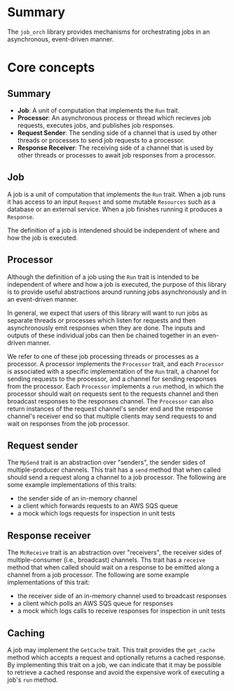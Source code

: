 # Summary

The `job_orch` library provides mechanisms for orchestrating jobs in an asynchronous, event-driven manner.

# Core concepts

## Summary

- **Job**: A unit of computation that implements the `Run` trait.
- **Processor**: An asynchronous process or thread which recieves job requests, executes jobs, and publishes job responses.
- **Request Sender**: The sending side of a channel that is used by other threads or processes to send job requests to a processor.
- **Response Receiver**: The receiving side of a channel that is used by other threads or processes to await job responses from a processor.

## Job

A job is a unit of computation that implements the `Run` trait. When a job runs it has access to an input `Request` and some mutable `Resources` such as a database or an external service. When a job finishes running it produces a `Response`.

The definition of a job is intendened should be independent of where and how the job is executed.

## Processor

Although the definition of a job using the `Run` trait is intended to be independent of where and how a job is executed, the purpose of this library is to provide useful abstractions around running jobs asynchronously and in an event-driven manner.

In general, we expect that users of this library will want to run jobs as separate threads or processes which listen for requests and then asynchronously emit responses when they are done. The inputs and outputs of these individual jobs can then be chained together in an even-driven manner.

We refer to one of these job processing threads or processes as a processor. A processor implements the `Processor` trait, and each `Processor` is associated with a specific implementation of the `Run` trait, a channel for sending requests to the processor, and a channel for sending responses from the processor. Each `Processor` implements a `run` method, in which the processor should wait on requests sent to the requests channel and then broadcast responses to the responses channel. The `Processor` can also return instances of the request channel's sender end and the response channel's receiver end so that multiple clients may send requests to and wait on responses from the job processor.

## Request sender

The `MpSend` trait is an abstraction over "senders", the sender sides of multiple-producer channels. This trait has a `send` method that when called should send a request along a channel to a job processor. The following are some example implementations of this traits:

- the sender side of an in-memory channel 
- a client which forwards requests to an AWS SQS queue
- a mock which logs requests for inspection in unit tests

## Response receiver

The `McReceive` trait is an abstraction over "receivers", the receiver sides of multiple-consumer (i.e., broadcast) channels. Ths trait has a `receive` method that when called should wait on a response to be emitted along a channel from a job processor.  The following are some example implementations of this trait:

- the receiver side of an in-memory channel used to broadcast responses
- a client which polls an AWS SQS queue for responses
- a mock which logs calls to receive responses for inspection in unit tests

## Caching

A job may implement the `GetCache` trait. This trait provides the `get_cache` method which accepts a request and optionally returns a cached response. By implementing this trait on a job, we can indicate that it may be possible to retrieve a cached response and avoid the expensive work of executing a job's `run` method.